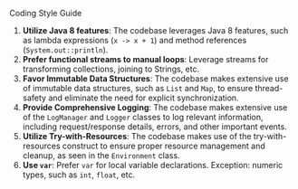 Coding Style Guide

1. **Utilize Java 8 features**: The codebase leverages Java 8 features, such as lambda expressions (`x -> x + 1`) and method references (`System.out::println`).
1. **Prefer functional streams to manual loops**: Leverage streams for transforming collections, joining to Strings, etc.
1. **Favor Immutable Data Structures**: The codebase makes extensive use of immutable data structures, such as `List` and `Map`, to ensure thread-safety and eliminate the need for explicit synchronization.
1. **Provide Comprehensive Logging**: The codebase makes extensive use of the `LogManager` and `Logger` classes to log relevant information, including request/response details, errors, and other important events.
1. **Utilize Try-with-Resources**: The codebase makes use of the try-with-resources construct to ensure proper resource management and cleanup, as seen in the `Environment` class.
1. **Use `var`**: Prefer `var` for local variable declarations. Exception: numeric types, such as `int`, `float`, etc.
